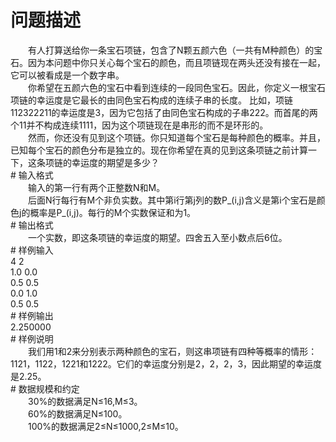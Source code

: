 <div id="pcont1" style="margin-top:20px; display:block;">

# 问题描述

<div class="pdcont">　　有人打算送给你一条宝石项链，包含了N颗五颜六色（一共有M种颜色）的宝石。因为本问题中你只关心每个宝石的颜色，而且项链现在两头还没有接在一起，它可以被看成是一个数字串。<br/>
　　你希望在五颜六色的宝石中看到连续的一段同色宝石。因此，你定义一根宝石项链的幸运度是它最长的由同色宝石构成的连续子串的长度。 比如，项链112322211的幸运度是3，因为它包括了由同色宝石构成的子串222。而首尾的两个11并不构成连续1111，因为这个项链现在是串形的而不是环形的。<br/>
　　然而，你还没有见到这个项链。你只知道每个宝石是每种颜色的概率。并且，已知每个宝石的颜色分布是独立的。现在你希望在真的见到这条项链之前计算一下，这条项链的幸运度的期望是多少？</div>
# 输入格式

<div class="pdcont">　　输入的第一行有两个正整数N和M。<br/>
　　后面N行每行有M个非负实数。其中第i行第j列的数P_(i,j)含义是第i个宝石是颜色j的概率是P_(i,j)。每行的M个实数保证和为1。</div>
# 输出格式

<div class="pdcont">　　一个实数，即这条项链的幸运度的期望。四舍五入至小数点后6位。</div>
# 样例输入

<div class="pddata">4  2<br/>
1.0  0.0<br/>
0.5  0.5<br/>
0.0  1.0<br/>
0.5  0.5</div>
# 样例输出

<div class="pddata">2.250000</div>
# 样例说明

<div class="pdcont">　　我们用1和2来分别表示两种颜色的宝石，则这串项链有四种等概率的情形：1121，1122，1221和1222。它们的幸运度分别是2，2，2，3，因此期望的幸运度是2.25。</div>
# 数据规模和约定

<div class="pdcont">　　30%的数据满足N≤16,M≤3。<br/>
　　60%的数据满足N≤100。<br/>
　　100%的数据满足2≤N≤1000,2≤M≤10。</div>

</div>